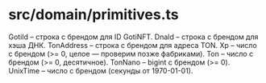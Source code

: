 # src/domain/primitives.ts

GotiId – строка c брендом для ID GotiNFT.
DnaId – строка c брендом для хэша ДНК.
TonAddress – строка c брендом для адреса TON.
Xp – число с брендом (>= 0, целое — проверим позже фабриками).
Ton – число с брендом (>= 0, десятичное).
TonNano – bigint с брендом (>= 0).
UnixTime – число с брендом (секунды от 1970-01-01).